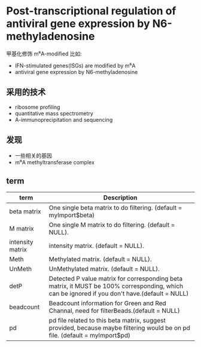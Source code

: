 # Post-transcriptional regulation of antiviral gene expression by N6-methyladenosine

甲基化修饰
m⁶A-modified
比如:
-   IFN-stimulated genes(ISGs) are modified by m⁶A
-   antiviral gene expression by N6-methyladenosine

## 采用的技术
-   ribosome profiling
-   quantitative mass spectrometry
-   A-immunoprecipitation and sequencing

## 发现
-   一些相关的基因
-   m⁶A methyltransferase complex


## term
| term      | Description |
| ----------- | ----------- |
| beta matrix      | One single beta matrix to do filtering. (default = myImport$beta)       |
| M matrix   | One single M matrix to do filtering. (default = NULL).         |
| intensity matrix     | intensity matrix. (default = NULL).       |
| Meth          | Methylated matrix. (default = NULL).        |
| UnMeth     | UnMethylated matrix. (default = NULL).       |
| detP    | Detected P value matrix for corresponding beta matrix, it MUST be 100% corresponding, which can be ignored if you don't have.(default = NULL)        |
| beadcount      | Beadcount information for Green and Red Channal, need for filterBeads.(default = NULL)       |
| pd   | pd file related to this beta matrix, suggest provided, because maybe filtering would be on pd file. (default = myImport$pd)        |
